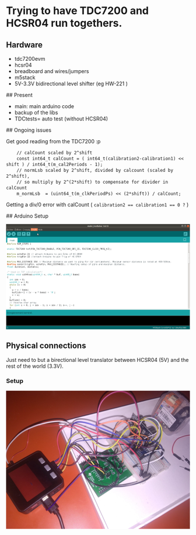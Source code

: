 # Trying to have TDC7200 and HCSR04 run togethers.

## Hardware

* tdc7200evm
* hcsr04
* breadboard and wires/jumpers
* m5stack
* 5V-3.3V bidirectional level shifter (eg HW-221 )

## Present

* main: main arduino code
* backup of the libs
* TDCtests= auto test (without HCSR04)

## Ongoing issues

Get good reading from the TDC7200 :p
```
	// calCount scaled by 2^shift
	const int64_t calCount = ( int64_t(calibration2-calibration1) << shift ) / int64_t(m_cal2Periods - 1);
	// normLsb scaled by 2^shift, divided by calcount (scaled by 2^shift),
	// so multiply by 2^(2*shift) to compensate for divider in calCount
	m_normLsb  = (uint64_t(m_clkPeriodPs) << (2*shift)) / calCount;
```

Getting a div/0 error with calCount ( `calibration2 == calibration1 == 0 ?`  )

## Arduino Setup

![](/m5stack_params.png)

## Physical connections

Just need to but a birectional level translator between HCSR04 (5V) and the rest of the world (3.3V).

### Setup 

![](P_20201104_104838.jpg)
